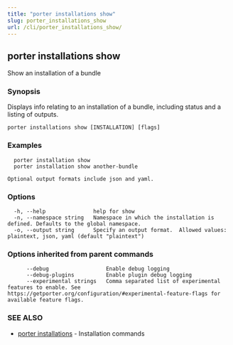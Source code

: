 ```yaml
---
title: "porter installations show"
slug: porter_installations_show
url: /cli/porter_installations_show/
---
```

## porter installations show

Show an installation of a bundle

### Synopsis

Displays info relating to an installation of a bundle, including status and a listing of outputs.

```
porter installations show [INSTALLATION] [flags]
```

### Examples

```
  porter installation show
  porter installation show another-bundle

Optional output formats include json and yaml.

```

### Options

```
  -h, --help               help for show
  -n, --namespace string   Namespace in which the installation is defined. Defaults to the global namespace.
  -o, --output string      Specify an output format.  Allowed values: plaintext, json, yaml (default "plaintext")
```

### Options inherited from parent commands

```
      --debug                  Enable debug logging
      --debug-plugins          Enable plugin debug logging
      --experimental strings   Comma separated list of experimental features to enable. See https://getporter.org/configuration/#experimental-feature-flags for available feature flags.
```

### SEE ALSO

* [porter installations](/cli/porter_installations/)	 - Installation commands

